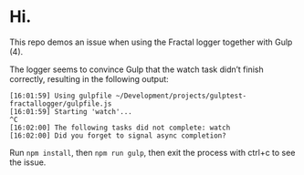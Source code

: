 # Hi.

This repo demos an issue when using the Fractal logger together with Gulp (4).

The logger seems to convince Gulp that the watch task didn’t finish correctly,
resulting in the following output:

```
[16:01:59] Using gulpfile ~/Development/projects/gulptest-fractallogger/gulpfile.js
[16:01:59] Starting 'watch'...
^C
[16:02:00] The following tasks did not complete: watch
[16:02:00] Did you forget to signal async completion?
```

Run `npm install`, then `npm run gulp`, then exit the process with ctrl+c
to see the issue.